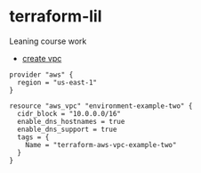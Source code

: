 # terraform-lil
Leaning course work



* [create vpc](/doc/readme.md)

```
provider "aws" {
  region = "us-east-1"
}
```
```
resource "aws_vpc" "environment-example-two" {
  cidr_block = "10.0.0.0/16"
  enable_dns_hostnames = true
  enable_dns_support = true
  tags = {
    Name = "terraform-aws-vpc-example-two"
  }
}
```
